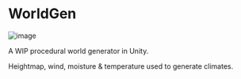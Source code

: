 # WorldGen

![image](https://i.imgur.com/EU9suZZ.jpg)

A WIP procedural world generator in Unity.

Heightmap, wind, moisture & temperature used to generate climates.
